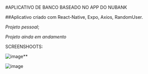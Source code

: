 #APLICATIVO DE BANCO BASEADO NO APP DO NUBANK

##Aplicativo criado com React-Native, Expo, Axios, RandomUser.

*Projeto pessoal*;

*Projeto ainda em andamento*

SCREENSHOOTS:


![image](https://github.com/user-attachments/assets/ada6b717-bb68-4169-b81c-409ac3941982)**


![image](https://github.com/user-attachments/assets/050e4a4a-ef7c-41ac-9f56-1eded5606587)
